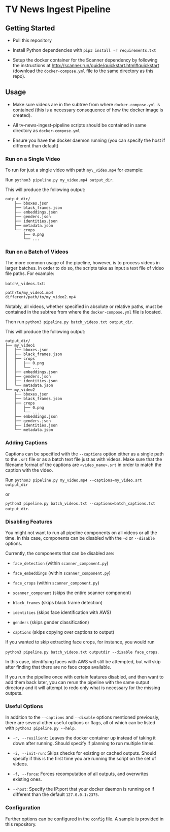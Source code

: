 # TV News Ingest Pipeline

## Getting Started

* Pull this repository

* Install Python dependencies with `pip3 install -r requirements.txt`

* Setup the docker container for the Scanner dependency by following the
  instructions at http://scanner.run/guide/quickstart.html#quickstart (download 
  the `docker-compose.yml` file to the same directory as this repo).

## Usage

* Make sure videos are in the subtree from where `docker-compose.yml` is
  contained (this is a necessary consequence of how the docker image is created).

* All tv-news-ingest-pipeline scripts should be contained in same 
  directory as `docker-compose.yml`

* Ensure you have the docker daemon running (you can specify the host if 
  different than default)


### Run on a Single Video

To run for just a single video with path `my\_video.mp4` for example:

Run `python3 pipeline.py my_video.mp4 output_dir`.

This will produce the following output:

```
output_dir/
    ├── bboxes.json
    ├── black_frames.json
    ├── embeddings.json
    ├── genders.json
    ├── identities.json
    ├── metadata.json
    └── crops
        ├── 0.png
        └── ...

```

### Run on a Batch of Videos

The more common usage of the pipeline, however, is to process videos in larger 
batches. In order to do so, the scripts take as input a text file of video 
file paths. For example:

`batch\_videos.txt`:
```
path/to/my_video1.mp4
different/path/to/my_video2.mp4
```
Notably, all videos, whether specified in absolute or relative paths, must be 
contained in the subtree from where the `docker-compose.yml` file is located.

Then run `python3 pipeline.py batch_videos.txt output_dir`.

This will produce the following output:

```
output_dir/
├── my_video1
│   ├── bboxes.json
│   ├── black_frames.json
│   ├── crops
│   │   ├── 0.png
│   │   └── ...
│   ├── embeddings.json
│   ├── genders.json
│   ├── identities.json
│   └── metadata.json
└── my_video2
    ├── bboxes.json
    ├── black_frames.json
    ├── crops
    │   ├── 0.png
    │   └── ...
    ├── embeddings.json
    ├── genders.json
    ├── identities.json
    └── metadata.json
```

### Adding Captions

Captions can be specified with the `--captions` option either as a single path to the `.srt` file or as a 
batch text file just as with videos. Make sure that the filename format of 
the captions are `<video_name>.srt` in order to match the caption with the video.

Run `python3 pipeline.py my_video.mp4 --captions=my_video.srt output_dir`

or

`python3 pipeline.py batch_videos.txt --captions=batch_captions.txt output_dir`.


### Disabling Features

You might not want to run all pipeline components on all videos or all the time. 
In this case, components can be disabled with the `-d` or `--disable` options.

Currently, the components that can be disabled are:

* `face_detection` (within `scanner_component.py`)

* `face_embeddings` (within `scanner_component.py`)

* `face_crops` (within `scanner_component.py`)

* `scanner_component` (skips the entire scanner component)

* `black_frames` (skips black frame detection)

* `identities` (skips face identification with AWS)

* `genders` (skips gender classification)

* `captions` (skips copying over captions to output)

If you wanted to skip extracting face crops, for instance, you would run 

`python3 pipeline.py batch_videos.txt outputdir --disable face_crops`.

In this case, identifying faces with AWS will still be attempted, but will skip 
after finding that there are no face crops available.

If you run the pipeline once with certain features disabled, and then want to add them back later, 
you can rerun the pipeline with the same output directory and it will attempt to redo only what 
is necessary for the missing outputs.


### Useful Options

In addition to the `--captions` and `--disable` options mentioned previously, 
there are several other useful options or flags, all of which can be listed with 
`python3 pipeline.py --help`.

* `-r, --resilient`: Leaves the docker container up instead of taking it down after running. Should specify if planning to run multiple times.

* `-i, --init-run`: Skips checks for existing or cached outputs. Should specify if this is the first time you are running the script on the set of videos.

* `-f, --force`: Forces recomputation of all outputs, and overwrites existing ones.

* `--host`: Specify the IP:port that your docker daemon is running on if different than the default `127.0.0.1:2375`.


### Configuration

Further options can be configured in the `config` file. A sample is provided in 
this repository.

